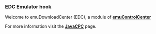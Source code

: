 ### EDC Emulator hook

Welcome to emuDownloadCenter (EDC), a module of [**emuControlCenter**](https://github.com/PhoenixInteractiveNL/emuControlCenter/wiki/)

For more information visit the [**JavaCPC**](https://github.com/PhoenixInteractiveNL/emuDownloadCenter/wiki/Emulator-javacpc#menu) page.
